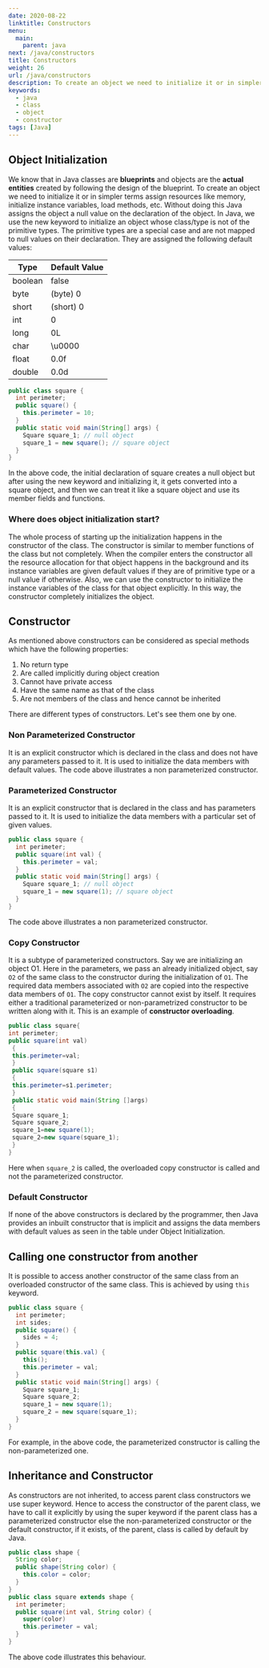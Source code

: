 ```yaml
---
date: 2020-08-22
linktitle: Constructors
menu:
  main:
    parent: java
next: /java/constructors
title: Constructors
weight: 26
url: /java/constructors
description: To create an object we need to initialize it or in simpler terms assign resources like memory, initialize instance variables, load methods, etc.
keywords:
  - java
  - class
  - object
  - constructor
tags: [Java]  
---
```

## Object Initialization
We know that in Java classes are **blueprints** and objects are the **actual entities** created by following the design of the blueprint. To create an object we need to initialize it or in simpler terms assign resources like memory, initialize instance variables, load methods, etc. Without doing this Java assigns the object a null value on the declaration of the object. In Java, we use the new keyword to initialize an object whose class/type is not of the primitive types. The primitive types are a special case and are not mapped to null values on their declaration. They are assigned the following default values:

| Type    | Default Value |
|---------|---------------|
| boolean | false         |
| byte    | (byte) 0      |
| short   | (short) 0     |
| int     | 0             |
| long    | 0L            |
| char    | \u0000        |
| float   | 0.0f          |
| double  | 0.0d          |

```java
public class square {
  int perimeter;
  public square() {
    this.perimeter = 10;
  }
  public static void main(String[] args) {
    Square square_1; // null object
    square_1 = new square(); // square object
  }
}
```

In the above code, the initial declaration of square creates a null object but after using the new keyword and initializing it, it gets converted into a square object, and then we can treat it like a square object and use its member fields and functions.

### Where does object initialization start?
The whole process of starting up the initialization happens in the constructor of the class. The constructor is similar to member functions of the class but not completely. When the compiler enters the constructor all the resource allocation for that object happens in the background and its instance variables are given default values if they are of primitive type or a null value if otherwise. Also, we can use the constructor to initialize the instance variables of the class for that object explicitly. In this way, the constructor completely initializes the object.

## Constructor
As mentioned above constructors can be considered as special methods which have the following properties:

1. No return type
2. Are called implicitly during object creation
3. Cannot have private access
4. Have the same name as that of the class
5. Are not members of the class and hence cannot be inherited

There are different types of constructors. Let's see them one by one. 

### Non Parameterized Constructor
It is an explicit constructor which is declared in the class and does not have any parameters passed to it. It is used to initialize the data members with default values. The code above illustrates a non parameterized constructor.

### Parameterized Constructor
It is an explicit constructor that is declared in the class and has parameters passed to it. It is used to initialize the data members with a particular set of given values.

```java
public class square {
  int perimeter;
  public square(int val) {
    this.perimeter = val;
  }
  public static void main(String[] args) {
    Square square_1; // null object
    square_1 = new square(1); // square object
  }
}
```
The code above illustrates a non parameterized constructor.

### Copy Constructor
It is a subtype of parameterized constructors. Say we are initializing an object O1. Here in the parameters, we pass an already initialized object, say `O2` of the same class to the constructor during the initialization of `O1`. The required data members associated with `O2` are copied into the respective data members of `O1`. The copy constructor cannot exist by itself. It requires either a traditional parameterized or non-parametrized constructor to be written along with it. This is an example of **constructor overloading**.

```java
public class square{
int perimeter;
public square(int val)
 {
 this.perimeter=val;
 }
 public square(square s1)
 {
 this.perimeter=s1.perimeter;
 }
 public static void main(String []args)
 {
 Square square_1;
 Square square_2;
 square_1=new square(1);
 square_2=new square(square_1);
 }
}
```
Here when `square_2` is called, the overloaded copy constructor is called and not the parameterized constructor.

### Default Constructor
If none of the above constructors is declared by the programmer, then Java provides an inbuilt constructor that is implicit and assigns the data members with default values as seen in the table under Object Initialization. 

## Calling one constructor from another
It is possible to access another constructor of the same class from an overloaded constructor of the same class. This is achieved by using `this` keyword.
```java
public class square {
  int perimeter;
  int sides;
  public square() {
    sides = 4;
  }
  public square(this.val) {
    this();
    this.perimeter = val;
  }
  public static void main(String[] args) {
    Square square_1;
    Square square_2;
    square_1 = new square(1);
    square_2 = new square(square_1);
  }
}
```
For example, in the above code, the parameterized constructor is calling the non-parameterized one.

## Inheritance and Constructor
As constructors are not inherited, to access parent class constructors we use super keyword. Hence to access the constructor of the parent class, we have to call it explicitly by using the super keyword if the parent class has a parameterized constructor else the non-parameterized constructor or the default constructor, if it exists, of the parent, class is called by default by Java.

```java
public class shape {
  String color;
  public shape(String color) {
    this.color = color;
  }
}
public class square extends shape {
  int perimeter;
  public square(int val, String color) {
    super(color)
    this.perimeter = val;
  }
}
```
The above code illustrates this behaviour.
